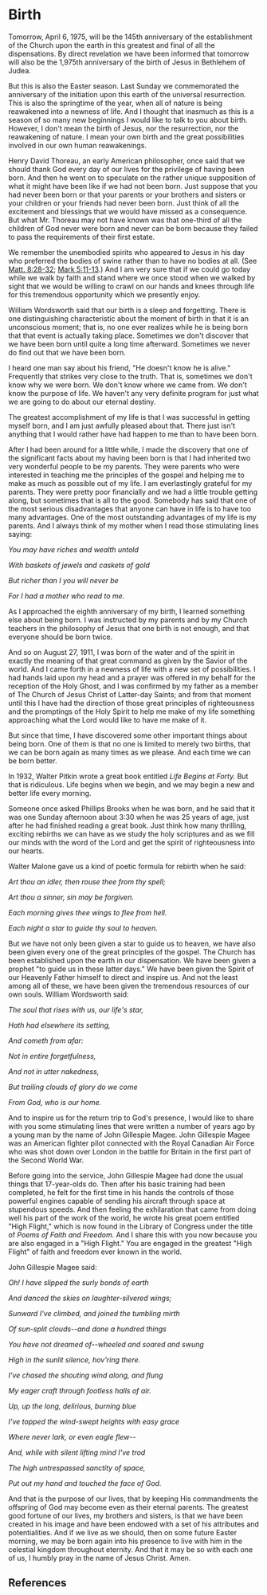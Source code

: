 # Birth

Tomorrow, April 6, 1975, will be the 145th anniversary of the establishment of
the Church upon the earth in this greatest and final of all the dispensations.
By direct revelation we have been informed that tomorrow will also be the
1,975th anniversary of the birth of Jesus in Bethlehem of Judea.

But this is also the Easter season. Last Sunday we commemorated the
anniversary of the initiation upon this earth of the universal resurrection.
This is also the springtime of the year, when all of nature is being
reawakened into a newness of life. And I thought that inasmuch as this is a
season of so many new beginnings I would like to talk to you about birth.
However, I don't mean the birth of Jesus, nor the resurrection, nor the
reawakening of nature. I mean your own birth and the great possibilities
involved in our own human reawakenings.

Henry David Thoreau, an early American philosopher, once said that we should
thank God every day of our lives for the privilege of having been born. And
then he went on to speculate on the rather unique supposition of what it might
have been like if we had not been born. Just suppose that you had never been
born or that your parents or your brothers and sisters or your children or
your friends had never been born. Just think of all the excitement and
blessings that we would have missed as a consequence. But what Mr. Thoreau may
not have known was that one-third of all the children of God never were born
and never can be born because they failed to pass the requirements of their
first estate.

We remember the unembodied spirits who appeared to Jesus in his day who
preferred the bodies of swine rather than to have no bodies at all. (See
[Matt. 8:28-32](/scriptures/nt/matt/8.28-32?lang=eng#27); [Mark
5:11-13](/scriptures/nt/mark/5.11-13?lang=eng#10).) And I am very sure that if
we could go today while we walk by faith and stand where we once stood when we
walked by sight that we would be willing to crawl on our hands and knees
through life for this tremendous opportunity which we presently enjoy.

William Wordsworth said that our birth is a sleep and forgetting. There is one
distinguishing characteristic about the moment of birth in that it is an
unconscious moment; that is, no one ever realizes while he is being born that
that event is actually taking place. Sometimes we don't discover that we have
been born until quite a long time afterward. Sometimes we never do find out
that we have been born.

I heard one man say about his friend, "He doesn't know he is alive."
Frequently that strikes very close to the truth. That is, sometimes we don't
know why we were born. We don't know where we came from. We don't know the
purpose of life. We haven't any very definite program for just what we are
going to do about our eternal destiny.

The greatest accomplishment of my life is that I was successful in getting
myself born, and I am just awfully pleased about that. There just isn't
anything that I would rather have had happen to me than to have been born.

After I had been around for a little while, I made the discovery that one of
the significant facts about my having been born is that I had inherited two
very wonderful people to be my parents. They were parents who were interested
in teaching me the principles of the gospel and helping me to make as much as
possible out of my life. I am everlastingly grateful for my parents. They were
pretty poor financially and we had a little trouble getting along, but
sometimes that is all to the good. Somebody has said that one of the most
serious disadvantages that anyone can have in life is to have too many
advantages. One of the most outstanding advantages of my life is my parents.
And I always think of my mother when I read those stimulating lines saying:

_You may have riches and wealth untold_

_With baskets of jewels and caskets of gold_

_But richer than I you will never be_

_For I had a mother who read to me._

As I approached the eighth anniversary of my birth, I learned something else
about being born. I was instructed by my parents and by my Church teachers in
the philosophy of Jesus that one birth is not enough, and that everyone should
be born twice.

And so on August 27, 1911, I was born of the water and of the spirit in
exactly the meaning of that great command as given by the Savior of the world.
And I came forth in a newness of life with a new set of possibilities. I had
hands laid upon my head and a prayer was offered in my behalf for the
reception of the Holy Ghost, and I was confirmed by my father as a member of
The Church of Jesus Christ of Latter-day Saints; and from that moment until
this I have had the direction of those great principles of righteousness and
the promptings of the Holy Spirit to help me make of my life something
approaching what the Lord would like to have me make of it.

But since that time, I have discovered some other important things about being
born. One of them is that no one is limited to merely two births, that we can
be born again as many times as we please. And each time we can be born better.

In 1932, Walter Pitkin wrote a great book entitled _Life Begins at Forty._ But
that is ridiculous. Life begins when we begin, and we may begin a new and
better life every morning.

Someone once asked Phillips Brooks when he was born, and he said that it was
one Sunday afternoon about 3:30 when he was 25 years of age, just after he had
finished reading a great book. Just think how many thrilling, exciting
rebirths we can have as we study the holy scriptures and as we fill our minds
with the word of the Lord and get the spirit of righteousness into our hearts.

Walter Malone gave us a kind of poetic formula for rebirth when he said:

_Art thou an idler, then rouse thee from thy spell;_

_Art thou a sinner, sin may be forgiven._

_Each morning gives thee wings to flee from hell._

_Each night a star to guide thy soul to heaven._

But we have not only been given a star to guide us to heaven, we have also
been given every one of the great principles of the gospel. The Church has
been established upon the earth in our dispensation. We have been given a
prophet "to guide us in these latter days." We have been given the Spirit of
our Heavenly Father himself to direct and inspire us. And not the least among
all of these, we have been given the tremendous resources of our own souls.
William Wordsworth said:

_The soul that rises with us, our life's star,_

_Hath had elsewhere its setting,_

_And cometh from afar:_

_Not in entire forgetfulness,_

_And not in utter nakedness,_

_But trailing clouds of glory do we come_

_From God, who is our home._

And to inspire us for the return trip to God's presence, I would like to share
with you some stimulating lines that were written a number of years ago by a
young man by the name of John Gillespie Magee. John Gillespie Magee was an
American fighter pilot connected with the Royal Canadian Air Force who was
shot down over London in the battle for Britain in the first part of the
Second World War.

Before going into the service, John Gillespie Magee had done the usual things
that 17-year-olds do. Then after his basic training had been completed, he
felt for the first time in his hands the controls of those powerful engines
capable of sending his aircraft through space at stupendous speeds. And then
feeling the exhilaration that came from doing well his part of the work of the
world, he wrote his great poem entitled "High Flight," which is now found in
the Library of Congress under the title of _Poems of Faith and Freedom._ And I
share this with you now because you are also engaged in a "High Flight." You
are engaged in the greatest "High Flight" of faith and freedom ever known in
the world.

John Gillespie Magee said:

_Oh! I have slipped the surly bonds of earth_

_And danced the skies on laughter-silvered wings;_

_Sunward I've climbed, and joined the tumbling mirth_

_Of sun-split clouds--and done a hundred things_

_You have not dreamed of--wheeled and soared and swung_

_High in the sunlit silence, hov'ring there._

_I've chased the shouting wind along, and flung_

_My eager craft through footless halls of air._

_Up, up the long, delirious, burning blue_

_I've topped the wind-swept heights with easy grace_

_Where never lark, or even eagle flew--_

_And, while with silent lifting mind I've trod_

_The high untrespassed sanctity of space,_

_Put out my hand and touched the face of God._

And that is the purpose of our lives, that by keeping His commandments the
offspring of God may become even as their eternal parents. The greatest good
fortune of our lives, my brothers and sisters, is that we have been created in
his image and have been endowed with a set of his attributes and
potentialities. And if we live as we should, then on some future Easter
morning, we may be born again into his presence to live with him in the
celestial kingdom throughout eternity. And that it may be so with each one of
us, I humbly pray in the name of Jesus Christ. Amen.

## References

